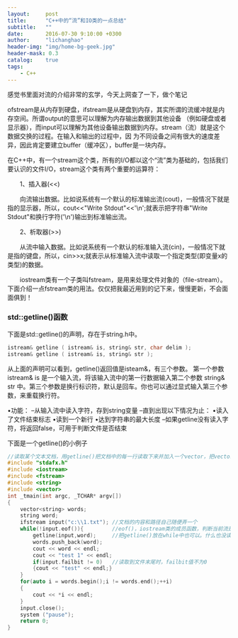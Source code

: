 ```yaml
---
layout:     post
title:      "C++中的“流”和IO类的一点总结"
subtitle:   ""
date:       2016-07-30 9:10:00 +0300
author:     "lichanghao"
header-img: "img/home-bg-geek.jpg"
header-mask: 0.3
catalog:    true
tags:
    - C++
---
```


感觉书里面对流的介绍非常的玄学，今天上网查了一下，做个笔记
    
 ofstream是从内存到硬盘，ifstream是从硬盘到内存，其实所谓的流缓冲就是内存空间。所谓output的意思可以理解为内存输出数据到其他设备
 （例如硬盘或者显示器），而input可以理解为其他设备输出数据到内存。stream（流）就是这个数据交换的过程。在输入和输出的过程中，因
 为不同设备之间有很大的速度差异，因此肯定要建立buffer（缓冲区），buffer是一块内存。
    
在C++中，有一个stream这个类，所有的I/O都以这个“流”类为基础的，包括我们要认识的文件I/O，stream这个类有两个重要的运算符：

　　1、插入器(<<)

　　向流输出数据。比如说系统有一个默认的标准输出流(cout)，一般情况下就是指的显示器，所以，cout<<"Write Stdout"<<'\n';就表示把字符串"Write Stdout"和换行字符('\n')输出到标准输出流。

　　2、析取器(>>)

　　从流中输入数据。比如说系统有一个默认的标准输入流(cin)，一般情况下就是指的键盘，所以，cin>>x;就表示从标准输入流中读取一个指定类型(即变量x的类型)的数据。

　　iostream类有一个子类叫fstream，是用来处理文件对象的（file-stream）。下面介绍一点fstream类的用法。仅仅把我最近用到的记下来，慢慢更新，不会面面俱到！

### std::getline()函数

下面是std::getline()的声明，存在于string.h中。

```c++
istream& getline ( istream& is, string& str, char delim );
istream& getline ( istream& is, string& str );
```

从上面的声明可以看到，getline()返回值是isteam&，有三个参数。
第一个参数 istream& is 是一个输入流，将该输入流中的第一行数据输入第二个参数 string& str 中。第三个参数是换行标识符，默认是回车。你也可以通过显式输入第三个参数，来重载换行符。

•功能：
–从输入流中读入字符，存到string变量
–直到出现以下情况为止：
•读入了文件结束标志
•读到一个新行
•达到字符串的最大长度
–如果getline没有读入字符，将返回false，可用于判断文件是否结束

下面是一个getline()的小例子

```c++　　
//读取某个文本文档，用getline()把文档中的每一行读取下来并加入一个vector，把vector中的元素逐个输出
#include "stdafx.h"
#include <iostream>
#include <fstream>
#include <string>
#include <vector>
int _tmain(int argc, _TCHAR* argv[])
{
	vector<string> words;
	string word;
	ifstream input("c:\\1.txt"); //文档的内容和路径自己随便弄一个
	while(!input.eof()){         //eof()，iostream类的成员函数，判断当前流是否到文件末尾
		getline(input,word);     //把getline()放在while中也可以。什么也没读入的时候，它返回false。
		words.push_back(word);
		cout << word << endl;
		cout << "test 1" << endl;
		if(input.failbit != 0)   //读取到文件末尾时，failbit值不为0
		{cout << "test" << endl;}
	}
	for(auto i = words.begin();i != words.end();++i)
	{
		cout << *i << endl;
	}
	input.close();
	system ("pause");
	return 0;
}
```
